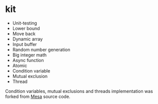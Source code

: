 # kit

- Unit-testing
- Lower bound
- Move back
- Dynamic array
- Input buffer
- Random number generation
- Big integer math
- Async function
- Atomic
- Condition variable
- Mutual exclusion
- Thread

Condition variables, mutual exclusions and threads implementation was forked from [Mesa][mesa_link] source code.

[mesa_link]: https://gitlab.freedesktop.org/mesa/mesa
